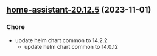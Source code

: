 ## [home-assistant-20.12.5](https://github.com/cyr-ius/truenas-charts/compare/home-assistant-20.12.4...home-assistant-20.12.5) (2023-11-01)

### Chore

- update helm chart common to 14.2.2
  - update helm chart common to 14.0.12
